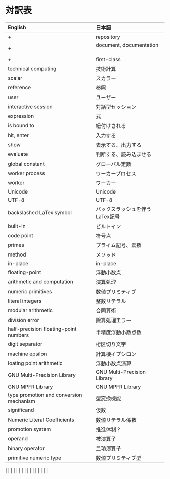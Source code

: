 # 対訳表

| English                               | 日本語
| :-----------------------------------  | :-------------
+| repository                          | リポジトリ
+| document, documentation               | ドキュメント
+| first-class                           | 第一級
| technical computing                   | 技術計算
| scalar                                | スカラー
| reference                             | 参照
| user                                  | ユーザー
| interactive session                   | 対話型セッション
| expression                            | 式
| is bound to                           | 紐付けされる
| hit, enter                            | 入力する
| show                                  | 表示する、出力する
| evaluate                              | 判断する、読み込ませる
| global constant                       | グローバル定数
| worker process                        | ワーカープロセス
| worker                                | ワーカー
| Unicode                               | Unicode
| UTF-8                                 | UTF-8
| backslashed LaTex symbol              | バックスラッシュを伴うLaTex記号
| built-in                              | ビルトイン
| code point                            | 符号点
| primes                                | プライム記号、素数
| method                                | メソッド
| in-place                              | in-place
| floating-point                        | 浮動小数点
| arithmetic and computation            | 演算処理
| numeric primitives                    | 数値プリミティブ
| literal integers                      | 整数リテラル
| modular arithmetic                    | 合同算術
| division error                        | 除算処理エラー
| half-precision floating-point numbers | 半精度浮動小数点数
| digit separator                       | 桁区切り文字
| machine epsilon                       | 計算機イプシロン
| loating point arithmetic              | 浮動小数点演算
| GNU Multi-Precision Library           | GNU Multi-Precision Library
| GNU MPFR Library                      | GNU MPFR Library
| type promotion and conversion mechanism　| 型変換機能
| significand                           | 仮数
| Numeric Literal Coefficients          | 数値リテラル係数
| promotion system                      | 推進体制？
| operand                               | 被演算子
| binary operator                       | 二項演算子
| primitive numeric type                | 数値プリミティブ型
| 
| 
| 
| 
| 
| 
| 
| 
| 
| 
| 
| 
| 
| 
| 
                      |
